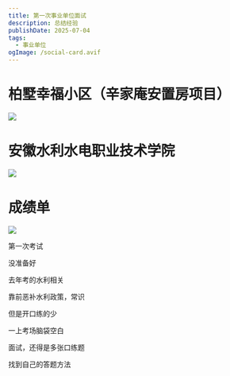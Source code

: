 ```yaml
---
title: 第一次事业单位面试
description: 总结经验
publishDate: 2025-07-04
tags:
  - 事业单位
ogImage: /social-card.avif
---
```

# 柏墅幸福小区（辛家庵安置房项目）
![](https://i2.343700.xyz/20250706135518885.avif)
# 安徽水利水电职业技术学院
![](https://i2.343700.xyz/20250706134929771.avif)
# 成绩单
![](https://i2.343700.xyz/20250706133401907.avif)

第一次考试

没准备好

去年考的水利相关

靠前恶补水利政策，常识

但是开口练的少

一上考场脑袋空白

面试，还得是多张口练题

找到自己的答题方法
